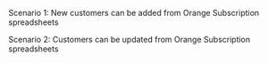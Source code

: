 ﻿Scenario 1: New customers can be added from Orange Subscription spreadsheets

Scenario 2: Customers can be updated from Orange Subscription spreadsheets 
